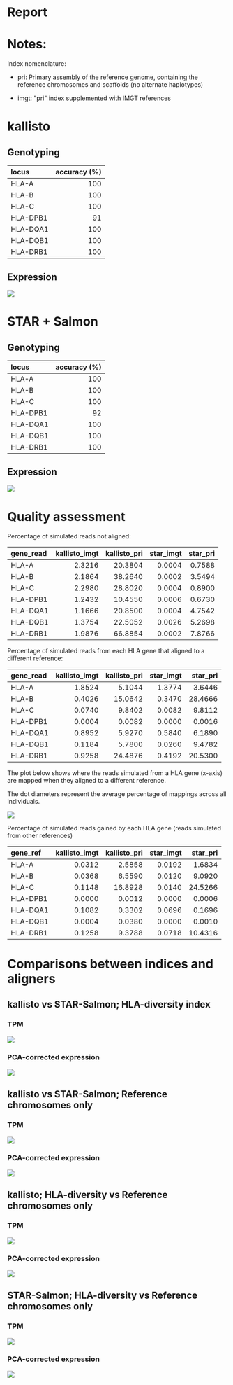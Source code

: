 Report
================

Notes:
======

Index nomenclature:

-   pri: Primary assembly of the reference genome, containing the reference chromosomes and scaffolds (no alternate haplotypes)

-   imgt: "pri" index supplemented with IMGT references

kallisto
========

Genotyping
----------

| locus    |  accuracy (%)|
|:---------|-------------:|
| HLA-A    |           100|
| HLA-B    |           100|
| HLA-C    |           100|
| HLA-DPB1 |            91|
| HLA-DQA1 |           100|
| HLA-DQB1 |           100|
| HLA-DRB1 |           100|

Expression
----------

![](./plots/kallisto_prop_mapped.png)

STAR + Salmon
=============

Genotyping
----------

| locus    |  accuracy (%)|
|:---------|-------------:|
| HLA-A    |           100|
| HLA-B    |           100|
| HLA-C    |           100|
| HLA-DPB1 |            92|
| HLA-DQA1 |           100|
| HLA-DQB1 |           100|
| HLA-DRB1 |           100|

Expression
----------

![](./plots/star_prop_mapped.png)

Quality assessment
==================

Percentage of simulated reads not aligned:

| gene\_read |  kallisto\_imgt|  kallisto\_pri|  star\_imgt|  star\_pri|
|:-----------|---------------:|--------------:|-----------:|----------:|
| HLA-A      |          2.3216|        20.3804|      0.0004|     0.7588|
| HLA-B      |          2.1864|        38.2640|      0.0002|     3.5494|
| HLA-C      |          2.2980|        28.8020|      0.0004|     0.8900|
| HLA-DPB1   |          1.2432|        10.4550|      0.0006|     0.6730|
| HLA-DQA1   |          1.1666|        20.8500|      0.0004|     4.7542|
| HLA-DQB1   |          1.3754|        22.5052|      0.0026|     5.2698|
| HLA-DRB1   |          1.9876|        66.8854|      0.0002|     7.8766|

Percentage of simulated reads from each HLA gene that aligned to a different reference:

| gene\_read |  kallisto\_imgt|  kallisto\_pri|  star\_imgt|  star\_pri|
|:-----------|---------------:|--------------:|-----------:|----------:|
| HLA-A      |          1.8524|         5.1044|      1.3774|     3.6446|
| HLA-B      |          0.4026|        15.0642|      0.3470|    28.4666|
| HLA-C      |          0.0740|         9.8402|      0.0082|     9.8112|
| HLA-DPB1   |          0.0004|         0.0082|      0.0000|     0.0016|
| HLA-DQA1   |          0.8952|         5.9270|      0.5840|     6.1890|
| HLA-DQB1   |          0.1184|         5.7800|      0.0260|     9.4782|
| HLA-DRB1   |          0.9258|        24.4876|      0.4192|    20.5300|

The plot below shows where the reads simulated from a HLA gene (x-axis) are mapped when they aligned to a different reference.

The dot diameters represent the average percentage of mappings across all individuals.

![](./plots/diff_refs_alignments.png)

Percentage of simulated reads gained by each HLA gene (reads simulated from other references)

| gene\_ref |  kallisto\_imgt|  kallisto\_pri|  star\_imgt|  star\_pri|
|:----------|---------------:|--------------:|-----------:|----------:|
| HLA-A     |          0.0312|         2.5858|      0.0192|     1.6834|
| HLA-B     |          0.0368|         6.5590|      0.0120|     9.0920|
| HLA-C     |          0.1148|        16.8928|      0.0140|    24.5266|
| HLA-DPB1  |          0.0000|         0.0012|      0.0000|     0.0006|
| HLA-DQA1  |          0.1082|         0.3302|      0.0696|     0.1696|
| HLA-DQB1  |          0.0004|         0.0380|      0.0000|     0.0010|
| HLA-DRB1  |          0.1258|         9.3788|      0.0718|    10.4316|

Comparisons between indices and aligners
========================================

kallisto vs STAR-Salmon; HLA-diversity index
--------------------------------------------

### TPM

![](./plots/kallisto_vs_star_TPM.png)

### PCA-corrected expression

![](./plots/kallisto_vs_star_10pc.png)

kallisto vs STAR-Salmon; Reference chromosomes only
---------------------------------------------------

### TPM

![](./plots/kallisto_vs_star_PRI_TPM.png)

### PCA-corrected expression

![](./plots/kallisto_vs_star_PRI_10pc.png)

kallisto; HLA-diversity vs Reference chromosomes only
-----------------------------------------------------

### TPM

![](./plots/kallisto_imgt_vs_PRI_TPM.png)

### PCA-corrected expression

![](./plots/kallisto_imgt_vs_PRI_10pc.png)

STAR-Salmon; HLA-diversity vs Reference chromosomes only
--------------------------------------------------------

### TPM

![](./plots/star_imgt_vs_PRI_TPM.png)

### PCA-corrected expression

![](./plots/star_imgt_vs_PRI_10pc.png)
